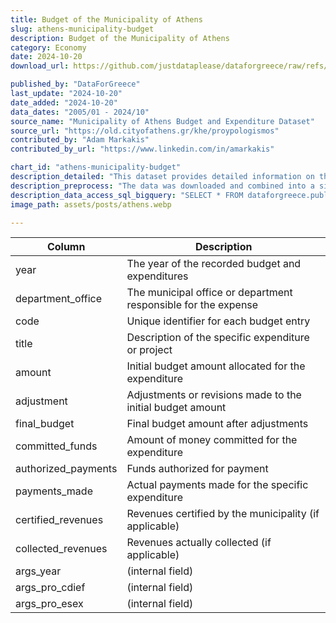 ```yaml
---
title: Budget of the Municipality of Athens
slug: athens-municipality-budget
description: Budget of the Municipality of Athens
category: Economy
date: 2024-10-20
download_url: https://github.com/justdataplease/dataforgreece/raw/refs/heads/main/data/athens-municipality-budget/athens-municipality-budget-greece_2024.csv.zip

published_by: "DataForGreece"
last_update: "2024-10-20"
date_added: "2024-10-20"
data_dates: "2005/01 - 2024/10"
source_name: "Municipality of Athens Budget and Expenditure Dataset"
source_url: "https://old.cityofathens.gr/khe/proypologismos"
contributed_by: "Adam Markakis"
contributed_by_url: "https://www.linkedin.com/in/amarkakis"

chart_id: "athens-municipality-budget"
description_detailed: "This dataset provides detailed information on the budget and expenditure for the Municipality of Athens from 2005 to 2024. It includes the initial budget allocations, adjustments, committed funds, authorized payments, and actual payments made across various departments. The data includes expenses such as legal fees, office supplies, public relations costs, and maintenance of equipment."
description_preprocess: "The data was downloaded and combined into a single file."
description_data_access_sql_bigquery: "SELECT * FROM dataforgreece.public_data.athens_municipality_budget_v"
image_path: assets/posts/athens.webp

---
```


| **Column**      | **Description**                                                             |
|---------------------|-----------------------------------------------------------------------------|
| year                | The year of the recorded budget and expenditures                            |
| department_office    | The municipal office or department responsible for the expense              |
| code                | Unique identifier for each budget entry                                     |
| title               | Description of the specific expenditure or project                          |
| amount              | Initial budget amount allocated for the expenditure                         |
| adjustment          | Adjustments or revisions made to the initial budget amount                  |
| final_budget        | Final budget amount after adjustments                                       |
| committed_funds     | Amount of money committed for the expenditure                               |
| authorized_payments | Funds authorized for payment                                                |
| payments_made       | Actual payments made for the specific expenditure                           |
| certified_revenues  | Revenues certified by the municipality (if applicable)                      |
| collected_revenues  | Revenues actually collected (if applicable)                                 |
| args_year           | (internal field)                                         |
| args_pro_cdief      | (internal field)                                     |
| args_pro_esex       | (internal field)                                    |
